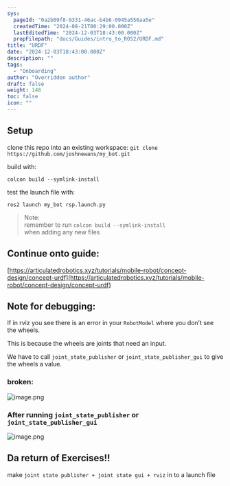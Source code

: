 ```yaml
---
sys:
  pageId: "0a2b09f8-9331-46ac-b4b6-0945a556aa5e"
  createdTime: "2024-08-21T00:29:00.000Z"
  lastEditedTime: "2024-12-03T18:43:00.000Z"
  propFilepath: "docs/Guides/intro_to_ROS2/URDF.md"
title: "URDF"
date: "2024-12-03T18:43:00.000Z"
description: ""
tags:
  - "Onboarding"
author: "Overridden author"
draft: false
weight: 148
toc: false
icon: ""
---
```


## Setup

clone this repo into an existing workspace:
`git clone https://github.com/joshnewans/my_bot.git`

build with:

`colcon build --symlink-install`

test the launch file with:

`ros2 launch my_bot rsp.launch.py`

> Note:  
> remember to run `colcon build --symlink-install`  
> when adding any new files

## Continue onto guide:

[https://articulatedrobotics.xyz/tutorials/mobile-robot/concept-design/concept-urdf](https://articulatedrobotics.xyz/tutorials/mobile-robot/concept-design/concept-urdf)

## Note for debugging:

If in rviz you see there is an error in your `RobotModel` where you don’t see the wheels.

This is because the wheels are joints that need an input. 

We have to call `joint_state_publisher` or `joint_state_publisher_gui` to give the wheels a value.

### broken:

![image.png](https://prod-files-secure.s3.us-west-2.amazonaws.com/d518164a-d88e-44d1-a4ee-3adb3bd8bce0/96a1d089-1f17-4dbf-8563-f2aef56a4d37/image.png?X-Amz-Algorithm=AWS4-HMAC-SHA256&X-Amz-Content-Sha256=UNSIGNED-PAYLOAD&X-Amz-Credential=ASIAZI2LB466SRA4LHUQ%2F20250525%2Fus-west-2%2Fs3%2Faws4_request&X-Amz-Date=20250525T100806Z&X-Amz-Expires=3600&X-Amz-Security-Token=IQoJb3JpZ2luX2VjEF4aCXVzLXdlc3QtMiJHMEUCIEMb4X1F0IBbq6P3f51e3DnBbdFtx56WIIEgfQNDAgI0AiEA3%2F%2BZhEigrskcCbftC7CKn2IA72nS5%2FpToY72HsfhcxMq%2FwMIJxAAGgw2Mzc0MjMxODM4MDUiDEGwRqyNdKNfX9joiSrcA9%2Fn7k%2FWk2JTwQ%2FJQsQJN6ghgzcIv5r5s6ZXvQ71CnPt4LaKBEYMVKFp0psecxSBweFCC84Fkj7wF%2FTyPgpicKWaj2l1RwlvSFlDoTjYZ34Sv3irIz73FUR3oE5pKRwG%2FxPJuiip22gRHtr9mHClgO7eBuIlJRyV%2FYbM%2BtZQU6VWhcFzoeAJHie9Q281jrVuO4n0w5x68%2Bmruf8Ya0gpQkehsq7jwIjd%2BjYTDfVi34qS4WAeTTtTYE%2FkfpChRITM3tgiTB%2FNk1PafNXwJ9vkJ9BZkF%2Ff%2Fi6srRL0fK8DBmXdaE%2FpsuFmHbxX73lhziFaktgh3EqnGVaqvhTPB0ukDJ7t%2FvuI7omJxbh1ap6P9NBuWpJHOEAlf8rUf7OAsEtI4c0JC%2FxP8HDbe5NTEhitHj2ySC%2BBEmCDirsghOhXfn7sbl9OdD4T8jmw1iuJC%2FvmfcNvv8Eigps7GT6s2D1u8bFTLSqaEHZD90acpaO%2BZVnPXj68JgPgLMXbejtPgpQIR79eSAeMNBJEh9becSmU7cx9IXPjx6cP84UGSvrtA43czbB%2BLl1klPJbOVPSKaeSyhcW0%2F4Poo4G0wgj6JCRp0xKV%2F%2F2Io3%2BemehMYgPmFLEHVDh9%2F1uc9l2ZYeGMPXnysEGOqUB4tC1VC8k6vtQj%2BoBHFanJxoa5b4c%2BvHSQ0n35rRBAFp4MeaUw0PVugeHWqyzPzm5WGACLghW717gwQcSAvA3utXVC1h1kRgzTftsGrW5DkzIMCHYpxL3OJFqmBeQndyZQBK%2BORTM2dfy7gY4IVtXKTKkXet6QCsW4XImF7UoCLmiVHxuA%2BHhlF%2BCzimJxNsgWvbdF6PoABUmHP7qlsYSO0NlJ1Ek&X-Amz-Signature=49da115c2f440fab0cc22f6dea6fcd4dc41ce1aa318dc71dff2adf1a8f2018c8&X-Amz-SignedHeaders=host&x-id=GetObject)

### After running `joint_state_publisher` or `joint_state_publisher_gui`

![image.png](https://prod-files-secure.s3.us-west-2.amazonaws.com/d518164a-d88e-44d1-a4ee-3adb3bd8bce0/130c99c7-1b0b-4031-9953-844fc3950ff4/image.png?X-Amz-Algorithm=AWS4-HMAC-SHA256&X-Amz-Content-Sha256=UNSIGNED-PAYLOAD&X-Amz-Credential=ASIAZI2LB466SRA4LHUQ%2F20250525%2Fus-west-2%2Fs3%2Faws4_request&X-Amz-Date=20250525T100806Z&X-Amz-Expires=3600&X-Amz-Security-Token=IQoJb3JpZ2luX2VjEF4aCXVzLXdlc3QtMiJHMEUCIEMb4X1F0IBbq6P3f51e3DnBbdFtx56WIIEgfQNDAgI0AiEA3%2F%2BZhEigrskcCbftC7CKn2IA72nS5%2FpToY72HsfhcxMq%2FwMIJxAAGgw2Mzc0MjMxODM4MDUiDEGwRqyNdKNfX9joiSrcA9%2Fn7k%2FWk2JTwQ%2FJQsQJN6ghgzcIv5r5s6ZXvQ71CnPt4LaKBEYMVKFp0psecxSBweFCC84Fkj7wF%2FTyPgpicKWaj2l1RwlvSFlDoTjYZ34Sv3irIz73FUR3oE5pKRwG%2FxPJuiip22gRHtr9mHClgO7eBuIlJRyV%2FYbM%2BtZQU6VWhcFzoeAJHie9Q281jrVuO4n0w5x68%2Bmruf8Ya0gpQkehsq7jwIjd%2BjYTDfVi34qS4WAeTTtTYE%2FkfpChRITM3tgiTB%2FNk1PafNXwJ9vkJ9BZkF%2Ff%2Fi6srRL0fK8DBmXdaE%2FpsuFmHbxX73lhziFaktgh3EqnGVaqvhTPB0ukDJ7t%2FvuI7omJxbh1ap6P9NBuWpJHOEAlf8rUf7OAsEtI4c0JC%2FxP8HDbe5NTEhitHj2ySC%2BBEmCDirsghOhXfn7sbl9OdD4T8jmw1iuJC%2FvmfcNvv8Eigps7GT6s2D1u8bFTLSqaEHZD90acpaO%2BZVnPXj68JgPgLMXbejtPgpQIR79eSAeMNBJEh9becSmU7cx9IXPjx6cP84UGSvrtA43czbB%2BLl1klPJbOVPSKaeSyhcW0%2F4Poo4G0wgj6JCRp0xKV%2F%2F2Io3%2BemehMYgPmFLEHVDh9%2F1uc9l2ZYeGMPXnysEGOqUB4tC1VC8k6vtQj%2BoBHFanJxoa5b4c%2BvHSQ0n35rRBAFp4MeaUw0PVugeHWqyzPzm5WGACLghW717gwQcSAvA3utXVC1h1kRgzTftsGrW5DkzIMCHYpxL3OJFqmBeQndyZQBK%2BORTM2dfy7gY4IVtXKTKkXet6QCsW4XImF7UoCLmiVHxuA%2BHhlF%2BCzimJxNsgWvbdF6PoABUmHP7qlsYSO0NlJ1Ek&X-Amz-Signature=c30d60b051a68309115d6445337a78a39f3a3448476895a7d7f0ab1706f31642&X-Amz-SignedHeaders=host&x-id=GetObject)

## Da return of Exercises!!

make `joint state publisher + joint state gui + rviz` in to a launch file
